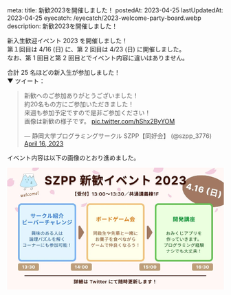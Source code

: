 <route lang="yaml">
meta:
    title: 新歓2023を開催しました！
    postedAt: 2023-04-25
    lastUpdatedAt: 2023-04-25
    eyecatch: /eyecatch/2023-welcome-party-board.webp
    description:
        新歓2023を開催しました！
</route>

新入生歓迎イベント 2023 を開催しました！ \
第１回目は 4/16 (日) に、第 2 回目は 4/23 (日) に開催しました。 \
なお、第 1 回目と第 2 回目とでイベント内容に違いはありません。

合計 25 名ほどの新入生が参加しました！ \
▼ ツイート：

<blockquote class="twitter-tweet"><p lang="ja" dir="ltr">新歓へのご参加ありがとうございました！<br>約20名もの方にご参加いただきました！<br>来週も参加予定ですので是非ご参加ください！<br>画像は新歓の様子です。 <a href="https://t.co/hShx2ByYOM">pic.twitter.com/hShx2ByYOM</a></p>&mdash; 静岡大学プログラミングサークル SZPP【同好会】 (@szpp_3776) <a href="https://twitter.com/szpp_3776/status/1647602991212658690?ref_src=twsrc%5Etfw">April 16, 2023</a></blockquote>

イベント内容は以下の画像のとおり進めました。

![新歓告知ツイートに用いた画像](/eyecatch/2023-welcome-party-board.webp)
